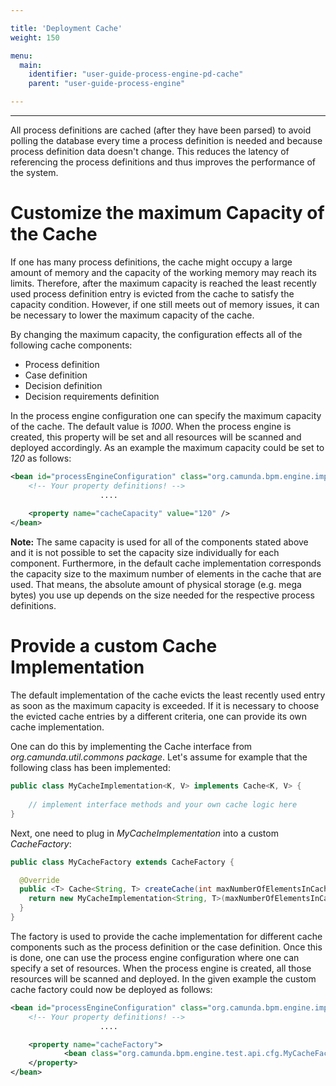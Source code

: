 ```yaml
---

title: 'Deployment Cache'
weight: 150

menu:
  main:
    identifier: "user-guide-process-engine-pd-cache"
    parent: "user-guide-process-engine"

---
```

---

All process definitions are cached (after they have been parsed) to avoid polling the database every time a process definition is needed and because process definition data doesn't change. This reduces the latency of referencing the process definitions and thus improves the performance of the system.

# Customize the maximum Capacity of the Cache

If one has many process definitions, the cache might occupy a large amount of memory and the capacity of the working memory may reach its limits. Therefore, after the maximum capacity is reached the least recently used process definition entry is evicted from the cache to satisfy the capacity condition. However, if one still meets out of memory issues, it can be necessary to lower the maximum capacity of the cache. 

By changing the maximum capacity, the configuration effects all of the following cache components:

 * Process definition
 * Case definition
 * Decision definition
 * Decision requirements definition
   
In the process engine configuration one can specify the maximum capacity of the cache. The default value is *1000*. When the process engine is created, this property will be set and all resources will be scanned and deployed accordingly. As an example the maximum capacity could be set to *120* as follows:

```xml
<bean id="processEngineConfiguration" class="org.camunda.bpm.engine.impl.cfg.StandaloneInMemProcessEngineConfiguration">
	<!-- Your property definitions! -->
					....
					
	<property name="cacheCapacity" value="120" />  
</bean>
```

__Note:__ The same capacity is used for all of the components stated above and it is not possible to set the capacity size individually for each component. Furthermore, in the default cache implementation corresponds the capacity size to the maximum number of elements in the cache that are used. That means, the absolute amount of physical storage (e.g. mega bytes) you use up depends on the size needed for the respective process definitions.


# Provide a custom Cache Implementation

The default implementation of the cache evicts the least recently used entry as soon as the maximum capacity is exceeded. If it is necessary to choose the evicted cache entries by a different criteria, one can provide its own cache implementation.

One can do this by implementing the Cache interface from *org.camunda.util.commons package*. Let's assume for example that the following class has been implemented:

```java
public class MyCacheImplementation<K, V> implements Cache<K, V> {
	
	// implement interface methods and your own cache logic here
}
```

Next, one need to plug in *MyCacheImplementation* into a custom *CacheFactory*:

```java
public class MyCacheFactory extends CacheFactory {

  @Override
  public <T> Cache<String, T> createCache(int maxNumberOfElementsInCache) {
    return new MyCacheImplementation<String, T>(maxNumberOfElementsInCache);
  }
}
```
    
The factory is used to provide the cache implementation for different cache components such as the process definition or the case definition. Once this is done, one can use the process engine configuration where one can specify a set of resources. When the process engine is created, all those resources will be scanned and deployed. In the given example the custom cache factory could now be deployed as follows:

```xml
<bean id="processEngineConfiguration" class="org.camunda.bpm.engine.impl.cfg.StandaloneInMemProcessEngineConfiguration">
	<!-- Your property definitions! -->
					....

	<property name="cacheFactory">
			<bean class="org.camunda.bpm.engine.test.api.cfg.MyCacheFactory" />
	</property>
</bean>
```




